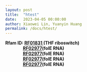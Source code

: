 ```yaml
---
layout: post
title:  "htest"
date:   2023-04-05 00:00:00
author: Xiaowei Lin, Yuanyin Huang
permalink: /docs/htest/
---
```

**Rfam ID: [RF01831
](https://rfam.xfam.org/family/RF01831
)(THF riboswitch)** <br>
&emsp;&emsp;&emsp;&emsp;**[RF02977](https://rfam.xfam.org/family/RF02977)(folE RNA)** <br>
&emsp;&emsp;&emsp;&emsp;**[RF02977](https://rfam.xfam.org/family/RF02977)(folE RNA)** <br>
&emsp;&emsp;&emsp;&emsp;**[RF02977](https://rfam.xfam.org/family/RF02977)(folE RNA)** <br>
&emsp;&emsp;&emsp;&emsp;**[RF02977](https://rfam.xfam.org/family/RF02977)(folE RNA)** <br>
